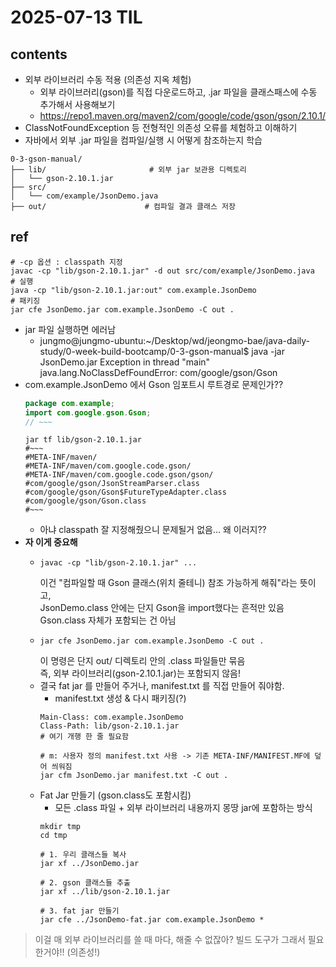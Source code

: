 # 2025-07-13 TIL

## contents
- 외부 라이브러리 수동 적용 (의존성 지옥 체험)
  - 외부 라이브러리(gson)를 직접 다운로드하고, .jar 파일을 클래스패스에 수동 추가해서 사용해보기
  -  https://repo1.maven.org/maven2/com/google/code/gson/gson/2.10.1/
- ClassNotFoundException 등 전형적인 의존성 오류를 체험하고 이해하기
- 자바에서 외부 .jar 파일을 컴파일/실행 시 어떻게 참조하는지 학습
```text
0-3-gson-manual/
├── lib/                       # 외부 jar 보관용 디렉토리
│   └── gson-2.10.1.jar
├── src/
│   └── com/example/JsonDemo.java
├── out/                      # 컴파일 결과 클래스 저장
```

## ref
```shell
# -cp 옵션 : classpath 지정 
javac -cp "lib/gson-2.10.1.jar" -d out src/com/example/JsonDemo.java
# 실행 
java -cp "lib/gson-2.10.1.jar:out" com.example.JsonDemo 
# 패키징
jar cfe JsonDemo.jar com.example.JsonDemo -C out .
```
- jar 파일 실행하면 에러남 
  - jungmo@jungmo-ubuntu:~/Desktop/wd/jeongmo-bae/java-daily-study/0-week-build-bootcamp/0-3-gson-manual$ java -jar JsonDemo.jar
    Exception in thread "main" java.lang.NoClassDefFoundError: com/google/gson/Gson
- com.example.JsonDemo 에서 Gson 임포트시 루트경로 문제인가?? 
  ```java
  package com.example;
  import com.google.gson.Gson;
  // ~~~
  ```
  ```shell
  jar tf lib/gson-2.10.1.jar
  #~~~
  #META-INF/maven/
  #META-INF/maven/com.google.code.gson/
  #META-INF/maven/com.google.code.gson/gson/
  #com/google/gson/JsonStreamParser.class
  #com/google/gson/Gson$FutureTypeAdapter.class
  #com/google/gson/Gson.class
  #~~~
  ```
  - 아냐 classpath 잘 지정해줬으니 문제될거 없음...  왜 이러지??
- **자 이게 중요해**
  - ```shell
    javac -cp "lib/gson-2.10.1.jar" ...
    ```
    이건 "컴파일할 때 Gson 클래스(위치 줄테니) 참조 가능하게 해줘"라는 뜻이고,<br>JsonDemo.class 안에는 단지 Gson을 import했다는 흔적만 있음<br>Gson.class 자체가 포함되는 건 아님 
  - ```shell
    jar cfe JsonDemo.jar com.example.JsonDemo -C out .
    ```
    이 명령은 단지 out/ 디렉토리 안의 .class 파일들만 묶음<br>즉, 외부 라이브러리(gson-2.10.1.jar)는 포함되지 않음!
  - 결국 fat jar 를 만들어 주거나, manifest.txt 를 직접 만들어 줘야함.
    - manifest.txt 생성 & 다시 패키징(?)
    ```vbnet
    Main-Class: com.example.JsonDemo
    Class-Path: lib/gson-2.10.1.jar
    # 여기 개행 한 줄 필요함
    ```
    ```shell
    # m: 사용자 정의 manifest.txt 사용 -> 기존 META-INF/MANIFEST.MF에 덮어 씌워짐 
    jar cfm JsonDemo.jar manifest.txt -C out .
    ```
  - Fat Jar 만들기 (gson.class도 포함시킴)
    - 모든 .class 파일 + 외부 라이브러리 내용까지 몽땅 jar에 포함하는 방식
    ```shell
    mkdir tmp
    cd tmp
  
    # 1. 우리 클래스들 복사
    jar xf ../JsonDemo.jar
  
    # 2. gson 클래스들 추출
    jar xf ../lib/gson-2.10.1.jar
  
    # 3. fat jar 만들기
    jar cfe ../JsonDemo-fat.jar com.example.JsonDemo *
    ```
> 이걸 매 외부 라이브러리를 쓸 때 마다, 해줄 수 없잖아? 빌드 도구가 그래서 필요한거야!! (의존성!)
